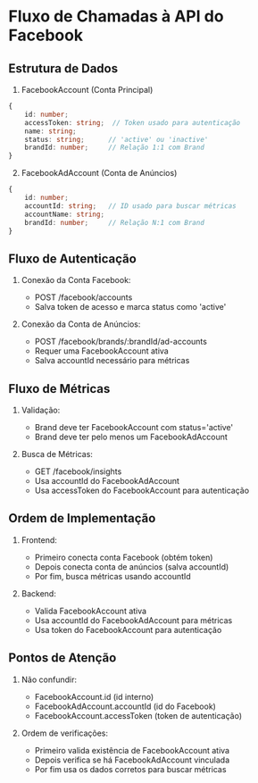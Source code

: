 # Fluxo de Chamadas à API do Facebook

## Estrutura de Dados

1. FacebookAccount (Conta Principal)
```typescript
{
    id: number;
    accessToken: string;  // Token usado para autenticação
    name: string;
    status: string;      // 'active' ou 'inactive'
    brandId: number;     // Relação 1:1 com Brand
}
```

2. FacebookAdAccount (Conta de Anúncios)
```typescript
{
    id: number;
    accountId: string;   // ID usado para buscar métricas
    accountName: string;
    brandId: number;     // Relação N:1 com Brand
}
```

## Fluxo de Autenticação

1. Conexão da Conta Facebook:
   - POST /facebook/accounts
   - Salva token de acesso e marca status como 'active'

2. Conexão da Conta de Anúncios:
   - POST /facebook/brands/:brandId/ad-accounts
   - Requer uma FacebookAccount ativa
   - Salva accountId necessário para métricas

## Fluxo de Métricas

1. Validação:
   - Brand deve ter FacebookAccount com status='active'
   - Brand deve ter pelo menos um FacebookAdAccount

2. Busca de Métricas:
   - GET /facebook/insights
   - Usa accountId do FacebookAdAccount
   - Usa accessToken do FacebookAccount para autenticação

## Ordem de Implementação

1. Frontend:
   - Primeiro conecta conta Facebook (obtém token)
   - Depois conecta conta de anúncios (salva accountId)
   - Por fim, busca métricas usando accountId

2. Backend:
   - Valida FacebookAccount ativa
   - Usa accountId do FacebookAdAccount para métricas
   - Usa token do FacebookAccount para autenticação

## Pontos de Atenção

1. Não confundir:
   - FacebookAccount.id (id interno)
   - FacebookAdAccount.accountId (id do Facebook)
   - FacebookAccount.accessToken (token de autenticação)

2. Ordem de verificações:
   - Primeiro valida existência de FacebookAccount ativa
   - Depois verifica se há FacebookAdAccount vinculada
   - Por fim usa os dados corretos para buscar métricas